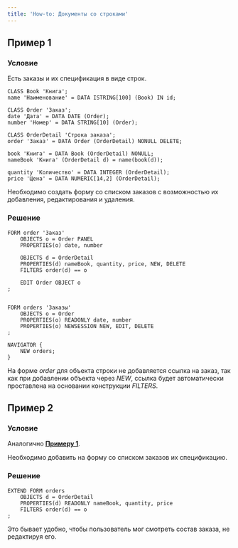 ```yaml
---
title: 'How-to: Документы со строками'
---
```


## Пример 1

### Условие

Есть заказы и их спецификация в виде строк.

```lsf
CLASS Book 'Книга';
name 'Наименование' = DATA ISTRING[100] (Book) IN id;

CLASS Order 'Заказ';
date 'Дата' = DATA DATE (Order);
number 'Номер' = DATA STRING[10] (Order);

CLASS OrderDetail 'Строка заказа';
order 'Заказ' = DATA Order (OrderDetail) NONULL DELETE;

book 'Книга' = DATA Book (OrderDetail) NONULL;
nameBook 'Книга' (OrderDetail d) = name(book(d));

quantity 'Количество' = DATA INTEGER (OrderDetail);
price 'Цена' = DATA NUMERIC[14,2] (OrderDetail);
```

Необходимо создать форму со списком заказов с возможностью их добавления, редактирования и удаления.

### Решение

```lsf
FORM order 'Заказ'
    OBJECTS o = Order PANEL
    PROPERTIES(o) date, number

    OBJECTS d = OrderDetail
    PROPERTIES(d) nameBook, quantity, price, NEW, DELETE
    FILTERS order(d) == o

    EDIT Order OBJECT o
;


FORM orders 'Заказы'
    OBJECTS o = Order
    PROPERTIES(o) READONLY date, number
    PROPERTIES(o) NEWSESSION NEW, EDIT, DELETE
;

NAVIGATOR {
    NEW orders;
}
```

На форме *order* для объекта строки не добавляется ссылка на заказ, так как при добавлении объекта через *NEW*, ссылка будет автоматически проставлена на основании конструкции *FILTERS*.

## Пример 2

### Условие

Аналогично [**Примеру 1**](#пример-1).

Необходимо добавить на форму со списком заказов их спецификацию.

### Решение

```lsf
EXTEND FORM orders
    OBJECTS d = OrderDetail
    PROPERTIES(d) READONLY nameBook, quantity, price
    FILTERS order(d) == o
;
```

Это бывает удобно, чтобы пользователь мог смотреть состав заказа, не редактируя его.

 
